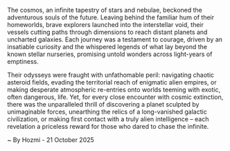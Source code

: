 
The cosmos, an infinite tapestry of stars and nebulae, beckoned the adventurous souls of the future. Leaving behind the familiar hum of their homeworlds, brave explorers launched into the interstellar void, their vessels cutting paths through dimensions to reach distant planets and uncharted galaxies. Each journey was a testament to courage, driven by an insatiable curiosity and the whispered legends of what lay beyond the known stellar nurseries, promising untold wonders across light-years of emptiness.

Their odysseys were fraught with unfathomable peril: navigating chaotic asteroid fields, evading the territorial reach of enigmatic alien empires, or making desperate atmospheric re-entries onto worlds teeming with exotic, often dangerous, life. Yet, for every close encounter with cosmic extinction, there was the unparalleled thrill of discovering a planet sculpted by unimaginable forces, unearthing the relics of a long-vanished galactic civilization, or making first contact with a truly alien intelligence – each revelation a priceless reward for those who dared to chase the infinite.

~ By Hozmi - 21 October 2025
